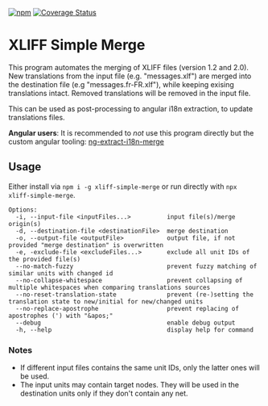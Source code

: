 [![npm](https://img.shields.io/npm/v/xliff-simple-merge)](https://www.npmjs.com/package/xliff-simple-merge)
[![Coverage Status](https://coveralls.io/repos/github/daniel-sc/xliff-simple-merge/badge.svg?branch=main)](https://coveralls.io/github/daniel-sc/xliff-simple-merge?branch=main)

# XLIFF Simple Merge

This program automates the merging of XLIFF files (version 1.2 and 2.0). 
New translations from the input file (e.g. "messages.xlf") are merged into the destination file (e.g "messages.fr-FR.xlf"), while keeping exising translations intact. 
Removed translations will be removed in the input file.

This can be used as post-processing to angular i18n extraction, to update translations files.

**Angular users**: It is recommended to _not_ use this program directly but the custom angular tooling: [ng-extract-i18n-merge](https://github.com/daniel-sc/ng-extract-i18n-merge)

## Usage

Either install via `npm i -g xliff-simple-merge` or run directly with `npx xliff-simple-merge`.

```text
Options:
  -i, --input-file <inputFiles...>          input file(s)/merge origin(s)
  -d, --destination-file <destinationFile>  merge destination
  -o, --output-file <outputFile>            output file, if not provided "merge destination" is overwritten
  -e, -exclude-file <excludeFiles...>       exclude all unit IDs of the provided file(s) 
  --no-match-fuzzy                          prevent fuzzy matching of similar units with changed id
  --no-collapse-whitespace                  prevent collapsing of multiple whitespaces when comparing translations sources
  --no-reset-translation-state              prevent (re-)setting the translation state to new/initial for new/changed units
  --no-replace-apostrophe                   prevent replacing of apostrophes (') with "&apos;"
  --debug                                   enable debug output
  -h, --help                                display help for command
```

### Notes
* If different input files contains the same unit IDs, only the latter ones will be used.
* The input units may contain target nodes. They will be used in the destination units only if they don't contain any net.

